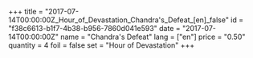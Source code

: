 +++
title = "2017-07-14T00:00:00Z_Hour_of_Devastation_Chandra's_Defeat_[en]_false"
id = "f38c6613-b1f7-4b38-b956-7860d041e593"
date = "2017-07-14T00:00:00Z"
name = "Chandra's Defeat"
lang = ["en"]
price = "0.50"
quantity = 4
foil = false
set = "Hour of Devastation"
+++
